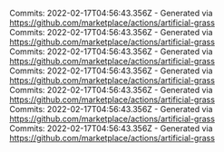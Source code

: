 Commits: 2022-02-17T04:56:43.356Z - Generated via https://github.com/marketplace/actions/artificial-grass
<br>
Commits: 2022-02-17T04:56:43.356Z - Generated via https://github.com/marketplace/actions/artificial-grass
<br>
Commits: 2022-02-17T04:56:43.356Z - Generated via https://github.com/marketplace/actions/artificial-grass
<br>
Commits: 2022-02-17T04:56:43.356Z - Generated via https://github.com/marketplace/actions/artificial-grass
<br>
Commits: 2022-02-17T04:56:43.356Z - Generated via https://github.com/marketplace/actions/artificial-grass
<br>
Commits: 2022-02-17T04:56:43.356Z - Generated via https://github.com/marketplace/actions/artificial-grass
<br>
Commits: 2022-02-17T04:56:43.356Z - Generated via https://github.com/marketplace/actions/artificial-grass
<br>
